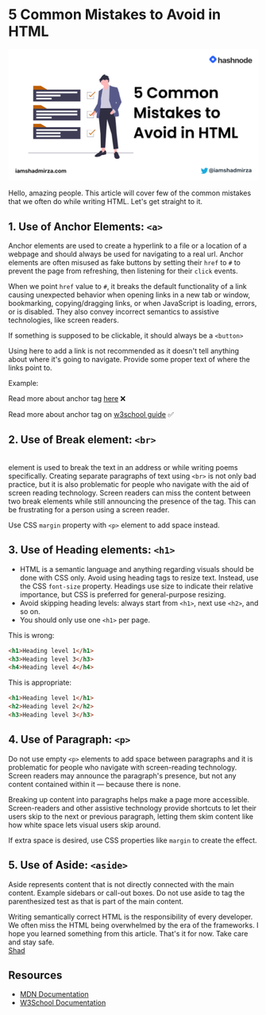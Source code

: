 # 5 Common Mistakes to Avoid in HTML

![cover](./html-tips.png)

Hello, amazing people. This article will cover few of the common mistakes that we often do while writing HTML. Let's get straight to it.

## 1. Use of Anchor Elements: `<a>`

Anchor elements are used to create a hyperlink to a file or a location of a webpage and should always be used for navigating to a real url. Anchor elements are often misused as fake buttons by setting their `href` to `#` to prevent the page from refreshing, then listening for their `click` events.

When we point `href` value to `#`, it breaks the default functionality of a link causing unexpected behavior when opening links in a new tab or window, bookmarking, copying/dragging links, or when JavaScript is loading, errors, or is disabled. They also convey
incorrect semantics to assistive technologies, like screen readers.

If something is supposed to be clickable, it should always be a `<button>`

Using here to add a link is not recommended as it doesn't tell anything about where it's going to navigate. Provide some proper text of where the links point to.

Example:

Read more about anchor tag [here](https://www.w3schools.com/tags/tag_a.asp) ❌

Read more about anchor tag on [w3school guide](https://www.w3schools.com/tags/tag_a.asp) ✅

## 2. Use of Break element: `<br>`

<br> element is used to break the text in an address or while writing poems specifically. Creating separate paragraphs of text using `<br>` is not only bad practice, but it is also problematic for people who navigate with the aid of screen reading technology. Screen readers can miss the content between two break elements while still announcing the presence of the tag. This can be frustrating for a person using a screen reader.

Use CSS `margin` property with `<p>` element to add space instead.

## 3. Use of Heading elements: `<h1>`

- HTML is a semantic language and anything regarding visuals should be done with CSS only. Avoid using heading tags to resize text. Instead, use the CSS `font-size` property. Headings use size to indicate their relative importance, but CSS is preferred for general-purpose resizing.
- Avoid skipping heading levels: always start from `<h1>`, next use `<h2>`, and so on.
- You should only use one `<h1>` per page.

This is wrong:

```html
<h1>Heading level 1</h1>
<h3>Heading level 3</h3>
<h4>Heading level 4</h4>
```

This is appropriate:

```html
<h1>Heading level 1</h1>
<h2>Heading level 2</h2>
<h3>Heading level 3</h3>
```

## 4. Use of Paragraph: `<p>`

Do not use empty `<p>` elements to add space between
paragraphs and it is problematic for people who navigate with screen-reading
technology. Screen readers may announce the paragraph's presence, but
not any content contained within it — because there is none.

Breaking up content into paragraphs helps make a page more
accessible. Screen-readers and other assistive technology provide
shortcuts to let their users skip to the next or previous paragraph,
letting them skim content like how white space lets visual users skip
around.

If extra space is desired, use CSS properties like `margin` to create the effect.

## 5. Use of Aside: `<aside>`

Aside represents content that is not directly connected with the main content. Example sidebars or call-out boxes. Do not use aside to tag the parenthesized test as that is part of the main content.

Writing semantically correct HTML is the responsibility of every developer. We often miss the HTML being overwhelmed by the era of the frameworks. I hope you learned something from this article. That's it for now. Take care and stay safe.  
[Shad](https://www.twitter.com/iamshadmirza)

## Resources

- [MDN Documentation](https://developer.mozilla.org/en-US/docs/Web/HTML)
- [W3School Documentation](https://www.w3schools.com/html/)